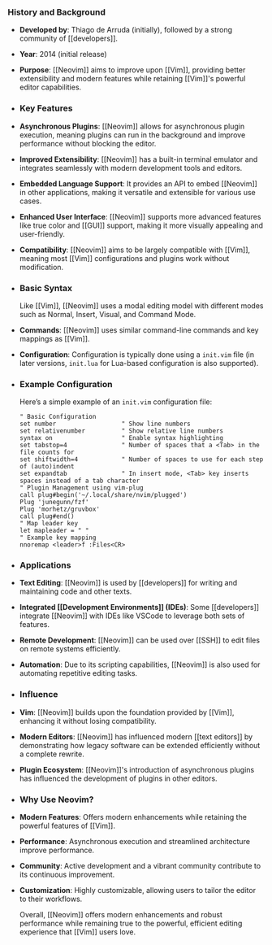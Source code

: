 ### **History and Background**
- **Developed by**: Thiago de Arruda (initially), followed by a strong community of [[developers]].
- **Year**: 2014 (initial release)
- **Purpose**: [[Neovim]] aims to improve upon [[Vim]], providing better extensibility and modern features while retaining [[Vim]]'s powerful editor capabilities.
- ### **Key Features**
- **Asynchronous Plugins**: [[Neovim]] allows for asynchronous plugin execution, meaning plugins can run in the background and improve performance without blocking the editor.
- **Improved Extensibility**: [[Neovim]] has a built-in terminal emulator and integrates seamlessly with modern development tools and editors.
- **Embedded Language Support**: It provides an API to embed [[Neovim]] in other applications, making it versatile and extensible for various use cases.
- **Enhanced User Interface**: [[Neovim]] supports more advanced features like true color and [[GUI]] support, making it more visually appealing and user-friendly.
- **Compatibility**: [[Neovim]] aims to be largely compatible with [[Vim]], meaning most [[Vim]] configurations and plugins work without modification.
- ### **Basic Syntax**
  
  Like [[Vim]], [[Neovim]] uses a modal editing model with different modes such as Normal, Insert, Visual, and Command Mode.
- **Commands**: [[Neovim]] uses similar command-line commands and key mappings as [[Vim]].
- **Configuration**: Configuration is typically done using a `init.vim` file (in later versions, `init.lua` for Lua-based configuration is also supported).
- ### **Example Configuration**
  
  Here’s a simple example of an `init.vim` configuration file:
  
  ```vim
  " Basic Configuration
  set number                  " Show line numbers
  set relativenumber          " Show relative line numbers
  syntax on                   " Enable syntax highlighting
  set tabstop=4               " Number of spaces that a <Tab> in the file counts for
  set shiftwidth=4            " Number of spaces to use for each step of (auto)indent
  set expandtab               " In insert mode, <Tab> key inserts spaces instead of a tab character
  " Plugin Management using vim-plug
  call plug#begin('~/.local/share/nvim/plugged')
  Plug 'junegunn/fzf'
  Plug 'morhetz/gruvbox'
  call plug#end()
  " Map leader key
  let mapleader = " "
  " Example key mapping
  nnoremap <leader>f :Files<CR>
  ```
- ### **Applications**
- **Text Editing**: [[Neovim]] is used by [[developers]] for writing and maintaining code and other texts.
- **Integrated [[Development Environments]] (IDEs)**: Some [[developers]] integrate [[Neovim]] with IDEs like VSCode to leverage both sets of features.
- **Remote Development**: [[Neovim]] can be used over [[SSH]] to edit files on remote systems efficiently.
- **Automation**: Due to its scripting capabilities, [[Neovim]] is also used for automating repetitive editing tasks.
- ### **Influence**
- **Vim**: [[Neovim]] builds upon the foundation provided by [[Vim]], enhancing it without losing compatibility.
- **Modern Editors**: [[Neovim]] has influenced modern [[text editors]] by demonstrating how legacy software can be extended efficiently without a complete rewrite.
- **Plugin Ecosystem**: [[Neovim]]'s introduction of asynchronous plugins has influenced the development of plugins in other editors.
- ### **Why Use Neovim?**
- **Modern Features**: Offers modern enhancements while retaining the powerful features of [[Vim]].
- **Performance**: Asynchronous execution and streamlined architecture improve performance.
- **Community**: Active development and a vibrant community contribute to its continuous improvement.
- **Customization**: Highly customizable, allowing users to tailor the editor to their workflows.
  
  Overall, [[Neovim]] offers modern enhancements and robust performance while remaining true to the powerful, efficient editing experience that [[Vim]] users love.